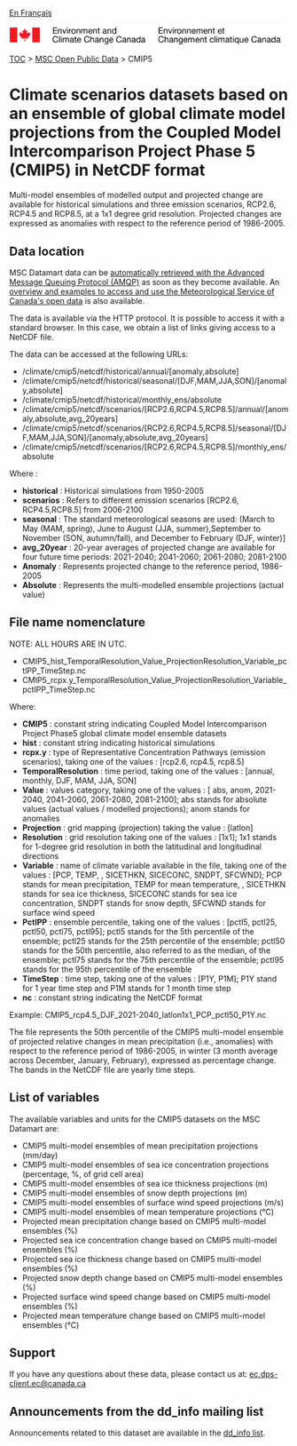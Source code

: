 [En Français](readme_cangrd-datamart_fr.md)

![ECCC logo](../../img_eccc-logo.png)

[TOC](../../readme_en.md) > [MSC Open Public Data](../readme_en.md) > CMIP5

# Climate scenarios datasets based on an ensemble of global climate model projections from the Coupled Model Intercomparison Project Phase 5 (CMIP5) in NetCDF format

Multi-model ensembles of modelled output and projected change are available for historical simulations and three emission scenarios, RCP2.6, RCP4.5 and RCP8.5, at a 1x1 degree grid resolution. Projected changes are expressed as anomalies with respect to the reference period of 1986-2005. 

## Data location

MSC Datamart data can be [automatically retrieved with the Advanced Message Queuing Protocol (AMQP)](.../../msc-datamart/amqp_en.md) as soon as they become available. An [overview and examples to access and use the Meteorological Service of Canada's open data](.../../usage/readme_en.md) is also available.

The data is available via the HTTP protocol. It is possible to access it with a standard browser. In this case, we obtain a list of links giving access to a NetCDF file.

The data can be accessed at the following URLs:

* /climate/cmip5/netcdf/historical/annual/[anomaly,absolute]
* /climate/cmip5/netcdf/historical/seasonal/[DJF,MAM,JJA,SON]/[anomaly,absolute]
* /climate/cmip5/netcdf/historical/monthly_ens/absolute
* /climate/cmip5/netcdf/scenarios/[RCP2.6,RCP4.5,RCP8.5]/annual/[anomaly,absolute,avg_20years]                                                                  
* /climate/cmip5/netcdf/scenarios/[RCP2.6,RCP4.5,RCP8.5]/seasonal/[DJF,MAM,JJA,SON]/[anomaly,absolute,avg_20years]                                                                             
* /climate/cmip5/netcdf/scenarios/[RCP2.6,RCP4.5,RCP8.5]/monthly_ens/absolute

Where :

* __historical__ : Historical simulations from 1950-2005
* __scenarios__ : Refers to different emission scenarios [RCP2.6, RCP4.5,RCP8.5] from 2006-2100
* __seasonal__ : The standard meteorological seasons are used: (March to May (MAM, spring), June to August (JJA, summer),September to November (SON, autumn/fall), and December to February (DJF, winter)]
* __avg_20year__ : 20-year averages of projected change are available for four future time periods: 2021-2040; 2041-2060; 2061-2080; 2081-2100
* __Anomaly__ : Represents projected change to the reference period, 1986-2005
* __Absolute__ : Represents the multi-modelled ensemble projections (actual value)

## File name nomenclature 

NOTE: ALL HOURS ARE IN UTC.

* CMIP5_hist_TemporalResolution_Value_ProjectionResolution_Variable_pctlPP_TimeStep.nc
* CMIP5_rcpx.y_TemporalResolution_Value_ProjectionResolution_Variable_pctlPP_TimeStep.nc

Where:

* __CMIP5__ : constant string indicating Coupled Model Intercomparison Project Phase5 global climate model ensemble datasets
* __hist__ : constant string indicating historical simulations
* __rcpx.y__ : type of Representative Concentration Pathways (emission scenarios), taking one of the values : [rcp2.6, rcp4.5, rcp8.5]
* __TemporalResolution__ : time period, taking one of the values : [annual, monthly, DJF, MAM, JJA, SON]
* __Value__ : values category, taking one of the values :  [ abs, anom, 2021-2040, 2041-2060, 2061-2080, 2081-2100]; abs stands for absolute values (actual values / modelled projections); anom stands for anomalies
* __Projection__ : grid mapping (projection) taking the value : [latlon]
* __Resolution__ : grid resolution taking one of the values : [1x1]; 1x1 stands for 1-degree grid resolution in both the latitudinal and longitudinal directions
* __Variable__ : name of climate variable available in the file, taking one of the values : [PCP, TEMP, , SICETHKN, SICECONC, SNDPT, SFCWND]; PCP stands for mean precipitation, TEMP for mean temperature, , SICETHKN stands for sea ice thickness, SICECONC stands for sea ice concentration, SNDPT stands for snow depth, SFCWND stands for surface wind speed
* __PctlPP__ : ensemble percentile, taking one of the values : [pctl5, pctl25, pctl50, pctl75, pctl95]; pctl5 stands for the 5th percentile of the ensemble; pctl25 stands for the 25th percentile of the ensemble; pctl50 stands for the 50th percentile, also referred to as the median, of the ensemble; pctl75 stands for the 75th percentile of the ensemble; pctl95 stands for the 95th percentile of the ensemble
* __TimeStep__ : time step, taking one of the values : [P1Y, P1M]; P1Y stand for 1 year time step and P1M stands for 1 month time step
* __nc__ : constant string indicating the NetCDF format

Example:   CMIP5_rcp4.5_DJF_2021-2040_latlon1x1_PCP_pctl50_P1Y.nc

The file represents the 50th percentile of the CMIP5 multi-model ensemble of projected relative changes in mean precipitation (i.e., anomalies) with respect to the reference period of 1986-2005, in winter (3 month average across December, January, February), expressed as percentage change. The bands in the NetCDF file are yearly time steps.


## List of variables

The available variables and units for the CMIP5 datasets on the MSC Datamart are:

* CMIP5 multi-model ensembles of mean precipitation projections (mm/day)
* CMIP5 multi-model ensembles of sea ice concentration projections (percentage, %, of grid cell area)
* CMIP5 multi-model ensembles of sea ice thickness projections (m)
* CMIP5 multi-model ensembles of snow depth projections (m)
* CMIP5 multi-model ensembles of surface wind speed projections (m/s)
* CMIP5 multi-model ensembles of mean temperature projections (°C)
* Projected mean precipitation change based on CMIP5 multi-model ensembles (%)
* Projected sea ice concentration change based on CMIP5 multi-model ensembles (%) 
* Projected sea ice thickness change based on CMIP5 multi-model ensembles (%)
* Projected snow depth change based on CMIP5 multi-model ensembles (%)
* Projected surface wind speed change based on CMIP5 multi-model ensembles (%)
* Projected mean temperature change based on CMIP5 multi-model ensembles (°C)

## Support

If you have any questions about these data, please contact us at: ec.dps-client.ec@canada.ca

## Announcements from the dd_info mailing list 

Announcements related to this dataset are available in the [dd_info list](https://lists.ec.gc.ca/cgi-bin/mailman/listinfo/dd_info).

